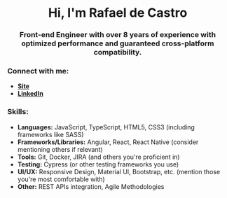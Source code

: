 <h1 align="center">Hi, I'm Rafael de Castro</h1>

<h3 align="center">Front-end Engineer with over 8 years of experience with optimized performance and guaranteed cross-platform compatibility.</h3>

<h3 align="left">Connect with me:</h3>

* [**Site**](https://rafaelcastrodev.github.io/aboutme)
* [**LinkedIn**](https://www.linkedin.com/in/rafaeldcastro)

<h3 align="left">Skills:</h3>

* **Languages:**  JavaScript, TypeScript, HTML5, CSS3 (including frameworks like SASS)
* **Frameworks/Libraries:** Angular, React, React Native (consider mentioning others if relevant)
* **Tools:** Git, Docker, JIRA (and others you're proficient in)
* **Testing:** Cypress (or other testing frameworks you use)
* **UI/UX:** Responsive Design, Material UI, Bootstrap, etc. (mention those you're most comfortable with)
* **Other:** REST APIs integration, Agile Methodologies
